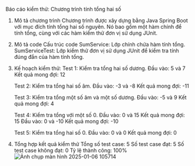 
Báo cáo kiểm thử: Chương trình tính tổng hai số
   1. Mô tả chương trình
        Chương trình được xây dựng bằng Java Spring Boot với mục đích tính tổng hai số nguyên. Nó bao gồm một hàm chính để tính tổng, cùng với các hàm kiểm thử đơn vị sử dụng JUnit.
                                        
   2. Mô tả code
      Cấu trúc code
      SumService: Lớp chính chứa hàm tính tổng.
      SumServiceTest: Lớp kiểm thử đơn vị sử dụng JUnit để kiểm tra tính đúng đắn của hàm tính tổng.
                                        
   3. Kế hoạch kiểm thử:
      Test 1: Kiểm tra tổng hai số dương.
      Đầu vào: 5 và 7
      Kết quả mong đợi: 12
                                        
      Test 2: Kiểm tra tổng hai số âm.
      Đầu vào: -3 và -8
      Kết quả mong đợi: -11
                                        
      Test 3: Kiểm tra tổng một số âm và một số dương.
      Đầu vào: -5 và 9
      Kết quả mong đợi: 4
                                        
      Test 4: Kiểm tra tổng với một số 0.
      Đầu vào: 0 và 15
      Kết quả mong đợi: 15
      Đầu vào: 0 và -10
      Kết quả mong đợi: -10
                                        
      Test 5: Kiểm tra tổng hai số 0.
      Đầu vào: 0 và 0
      Kết quả mong đợi: 0
                                        
  4. Tổng hợp kết quả kiểm thử
     Tổng số test case: 5
     Số test case đạt: 5
     Số test case không đạt: 0
     Tỷ lệ thành công: 100%
![Ảnh chụp màn hình 2025-01-06 105714](https://github.com/user-attachments/assets/95b60cfb-adf0-45d6-83a0-570956718e50)

